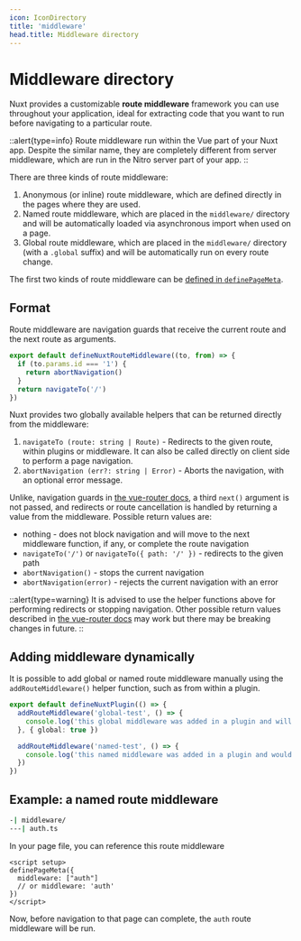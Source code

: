 ```yaml
---
icon: IconDirectory
title: 'middleware'
head.title: Middleware directory
---
```


# Middleware directory

Nuxt provides a customizable **route middleware** framework you can use throughout your application, ideal for extracting code that you want to run before navigating to a particular route.

::alert{type=info}
Route middleware run within the Vue part of your Nuxt app. Despite the similar name, they are completely different from server middleware, which are run in the Nitro server part of your app.
::

There are three kinds of route middleware:

1. Anonymous (or inline) route middleware, which are defined directly in the pages where they are used.
2. Named route middleware, which are placed in the `middleware/` directory and will be automatically loaded via asynchronous import when used on a page.
3. Global route middleware, which are placed in the `middleware/` directory (with a `.global` suffix) and will be automatically run on every route change.

The first two kinds of route middleware can be [defined in `definePageMeta`](/docs/directory-structure/pages).

## Format

Route middleware are navigation guards that receive the current route and the next route as arguments.

```js
export default defineNuxtRouteMiddleware((to, from) => {
  if (to.params.id === '1') {
    return abortNavigation()
  }
  return navigateTo('/')
})
```

Nuxt provides two globally available helpers that can be returned directly from the middleware:

1. `navigateTo (route: string | Route)` - Redirects to the given route, within plugins or middleware. It can also be called directly on client side to perform a page navigation.
2. `abortNavigation (err?: string | Error)` - Aborts the navigation, with an optional error message.

Unlike, navigation guards in [the vue-router docs](https://next.router.vuejs.org/guide/advanced/navigation-guards.html#global-before-guards), a third `next()` argument is not passed, and redirects or route cancellation is handled by returning a value from the middleware. Possible return values are:

* nothing - does not block navigation and will move to the next middleware function, if any, or complete the route navigation
* `navigateTo('/')` or `navigateTo({ path: '/' })` - redirects to the given path
* `abortNavigation()` - stops the current navigation
* `abortNavigation(error)` - rejects the current navigation with an error

::alert{type=warning}
It is advised to use the helper functions above for performing redirects or stopping navigation. Other possible return values described in [the vue-router docs](https://next.router.vuejs.org/guide/advanced/navigation-guards.html#global-before-guards) may work but there may be breaking changes in future.
::

## Adding middleware dynamically

It is possible to add global or named route middleware manually using the `addRouteMiddleware()` helper function, such as from within a plugin.

```ts
export default defineNuxtPlugin(() => {
  addRouteMiddleware('global-test', () => {
    console.log('this global middleware was added in a plugin and will be run on every route change')
  }, { global: true })

  addRouteMiddleware('named-test', () => {
    console.log('this named middleware was added in a plugin and would override any existing middleware of the same name')
  })
})
```

## Example: a named route middleware

```bash
-| middleware/
---| auth.ts
```

In your page file, you can reference this route middleware

```vue
<script setup>
definePageMeta({
  middleware: ["auth"]
  // or middleware: 'auth'
})
</script>
```

Now, before navigation to that page can complete, the `auth` route middleware will be run.
